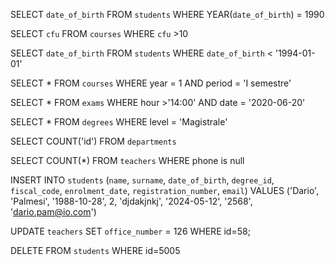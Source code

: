 SELECT `date_of_birth`
FROM `students`
WHERE YEAR(`date_of_birth`) = 1990

SELECT `cfu`
FROM `courses`
WHERE `cfu` >10

SELECT `date_of_birth`
FROM `students`
WHERE `date_of_birth` < '1994-01-01'

SELECT *
FROM `courses`
WHERE year = 1 
AND period = 'I semestre'

SELECT *
FROM `exams`
WHERE hour >'14:00'
AND date = '2020-06-20'

SELECT *
FROM `degrees`
WHERE level = 'Magistrale'

SELECT COUNT('id')
FROM `departments`

SELECT COUNT(*)
FROM `teachers`
WHERE phone  is null

INSERT INTO `students` (`name`, `surname`, `date_of_birth`, `degree_id`, `fiscal_code`, `enrolment_date`, `registration_number`, `email`)
VALUES ('Dario', 'Palmesi', '1988-10-28', 2, 'djdakjnkj', '2024-05-12', '2568', 'dario.pam@io.com')

UPDATE `teachers`
SET `office_number` = 126
WHERE id=58;

DELETE FROM `students`
WHERE id=5005

